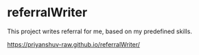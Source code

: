 # referralWriter
This project writes referral for me, based on my predefined skills.


https://priyanshuv-raw.github.io/referralWriter/